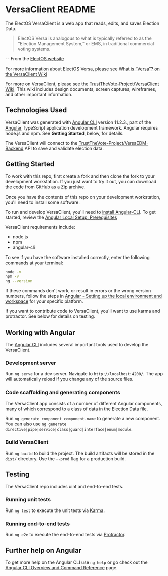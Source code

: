 # VersaClient README

The ElectOS VersaClient is a web app that reads, edits, and saves Election Data.

> ElectOS Versa is analogous to what is typically referred to as the “Election Management System,” or EMS, in traditional commercial voting systems.

-- From the [ElectOS website](https://electos.org/)

For more information about ElectOS Versa, please see [What is “Versa”? on the VersaClient Wiki](https://github.com/TrustTheVote-Project/VersaClient/wiki/What-is-%E2%80%9CVersa%E2%80%9D%3F)

For more on VersaClient, please see the [TrustTheVote-Project/VersaClient Wiki](https://github.com/TrustTheVote-Project/VersaClient/wiki). This wiki includes design documents, screen captures, wireframes, and other important information.

## Technologies Used

VersaClient was generated with [Angular CLI](https://github.com/angular/angular-cli) version 11.2.3., part of the [Angular](https://angular.io/) TypeScript application development framework. Angular requires node.js and npm. See **Getting Started**, below, for details.

The VersaClient will connect to the [TrustTheVote-Project/VersaEDM-Backend](https://github.com/TrustTheVote-Project/VersaEDM-Backend) API to save and validate election data.

## Getting Started

To work with this repo, first create a fork and then clone the fork to your development workstation. If you just want to try it out, you can download the code from GitHub as a Zip archive.

Once you have the contents of this repo on your development workstation, you'll need to install some software.

To run and develop VersaClient, you'll need to [install Angular-CLI](https://angular.io/guide/setup-local#install-the-angular-cli). To get started, review the [Angular Local Setup: Prerequisites](https://angular.io/guide/setup-local#prerequisites)

VersaClient requirements include:

* node.js
* npm
* angular-cli

To see if you have the software installed correctly, enter the following commands at your terminal:

```bash
node -v
npm -v
ng --version
```

If these commands don't work, or result in errors or the wrong version numbers, follow the steps in [Angular - Setting up the local environment and workspace](https://angular.io/guide/setup-local#setting-up-the-local-environment-and-workspace) for your specific platform.

If you want to contribute code to VersaClient, you'll want to use karma and protractor. See below for details on testing.

## Working with Angular

The [Angular CLI](https://github.com/angular/angular-cli) includes several important tools used to develop the VersaClient.

### Development server

Run `ng serve` for a dev server. Navigate to `http://localhost:4200/`. The app will automatically reload if you change any of the source files.

### Code scaffolding and generating components

The VersaClient app consists of a number of different Angular components, many of which correspond to a class of data in the Election Data file.

Run `ng generate component component-name` to generate a new component. You can also use `ng generate directive|pipe|service|class|guard|interface|enum|module`.

### Build VersaClient

Run `ng build` to build the project. The build artifacts will be stored in the `dist/` directory. Use the `--prod` flag for a production build.

## Testing

The VersaClient repo includes uint and end-to-end tests.

### Running unit tests

Run `ng test` to execute the unit tests via [Karma](https://karma-runner.github.io).

### Running end-to-end tests

Run `ng e2e` to execute the end-to-end tests via [Protractor](http://www.protractortest.org/).

## Further help on Angular

To get more help on the Angular CLI use `ng help` or go check out the [Angular CLI Overview and Command Reference](https://angular.io/cli) page.
